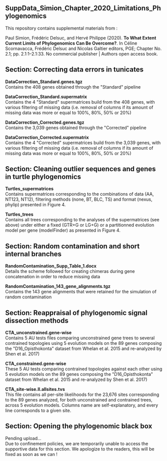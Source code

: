 SuppData_Simion_Chapter_2020_Limitations_Phylogenomics
---

This repository contains supplemental materials from :

Paul Simion, Frédéric Delsuc, and Hervé Philippe (2020). **To What Extent Current
Limits of Phylogenomics Can Be Overcome?**. In Céline Scornavacca, Frédéric Delsuc and Nicolas
Galtier editors, PGE; Chapter No. 2.1; pp. 2.1:1–2.1:33. No commercial publisher | Authors open
access book.


## Section: Correcting data errors in tunicates

**DataCorrection_Standard.genes.tgz**  
Contains the 408 genes obtained through the "Standard" pipeline

**DataCorrection_Standard.supermatrix**  
Contains the 4 "Standard" supermatrices build from the 408 genes, with various filtering of missing data (i.e. removal of columns if its amount of missing data was more or equal to 100%, 80%, 50% or 20%)

**DataCorrection_Corrected.genes.tgz**  
Contains the 3,039 genes obtained through the "Corrected" pipeline

**DataCorrection_Corrected.supermatrix**  
Contains the 4 "Corrected" supermatrices build from the 3,039 genes, with various filtering of missing data (i.e. removal of columns if its amount of missing data was more or equal to 100%, 80%, 50% or 20%)


## Section: Cleaning outlier sequences and genes in turtle phylogenomics

**Turtles_supermatrices**  
Contains supermatrices corresponding to the combinations of data (AA, NT123, NT12), filtering methods (none, BT, BLC, TS) and format (nexus, phylip) presented in Figure 4.

**Turtles_trees**  
Contains all trees corresponding to the analyses of the supermatrices (see above) under either a fixed (GTR+G or LG+G) or a partitionned evolution model per gene (modelFinder) as presented in Figure 4.


## Section: Random contamination and short internal branches

**RandomContamination_Supp_Table_1.docx**  
Details the scheme followed for creating chimeras during gene concatenation in order to reduce missing data

**RandomContamination_143_gene_alignments.tgz**  
Contains the 143 gene alignments that were retained for the simulation of random contamination


## Section: Reappraisal of phylogenomic signal dissection methods

**CTA_unconstrained.gene-wise**  
Contains 5 AU tests files comparing unconstrained gene trees to several contrained topologies using 5 evolution models on the 89 genes composing the "D16_Opisthokonta" dataset from Whelan et al. 2015 and re-analyzed by Shen et al. 2017)

**CTA_constrained.gene-wise**  
These 5 AU tests comparing contrained topologies against each other using 5 evolution models on the 89 genes composing the "D16_Opisthokonta" dataset from Whelan et al. 2015 and re-analyzed by Shen et al. 2017)

**CTA_site-wise.ll.allsites.tvs**  
This file contains all per-site likelihoods for the 23,676 sites corresponding to the 89 genes analyzed, for both unconstrained and contrained trees, across 5 evolution models. Columns name are self-explanatory, and every line corresponds to a given site.


## Section: Opening the phylogenomic black box

Pending upload...  
Due to confinement policies, we are temporarily unable to access the supportive data for this section.
We apologize to the readers, this will be fixed as soon as we can !






